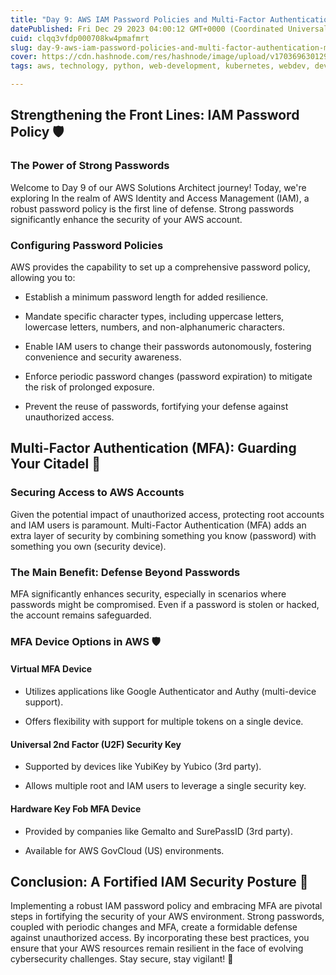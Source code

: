 ```yaml
---
title: "Day 9: AWS IAM Password Policies and Multi-Factor Authentication (MFA) 🔒"
datePublished: Fri Dec 29 2023 04:00:12 GMT+0000 (Coordinated Universal Time)
cuid: clqq3vfdp000708kw4pmafmrt
slug: day-9-aws-iam-password-policies-and-multi-factor-authentication-mfa
cover: https://cdn.hashnode.com/res/hashnode/image/upload/v1703696301292/d1c9798d-4126-4f45-85e3-477ff168a069.gif
tags: aws, technology, python, web-development, kubernetes, webdev, developer, python3, devops, technical-writing-1, kubernetes-container, 90daysofdevops, wemakedevs, trainwithshubham

---
```


## Strengthening the Front Lines: IAM Password Policy 🛡️

### The Power of Strong Passwords

Welcome to Day 9 of our AWS Solutions Architect journey! Today, we're exploring In the realm of AWS Identity and Access Management (IAM), a robust password policy is the first line of defense. Strong passwords significantly enhance the security of your AWS account.

### Configuring Password Policies

AWS provides the capability to set up a comprehensive password policy, allowing you to:

* Establish a minimum password length for added resilience.
    
* Mandate specific character types, including uppercase letters, lowercase letters, numbers, and non-alphanumeric characters.
    
* Enable IAM users to change their passwords autonomously, fostering convenience and security awareness.
    
* Enforce periodic password changes (password expiration) to mitigate the risk of prolonged exposure.
    
* Prevent the reuse of passwords, fortifying your defense against unauthorized access.
    

## Multi-Factor Authentication (MFA): Guarding Your Citadel 🚨

### Securing Access to AWS Accounts

Given the potential impact of unauthorized access, protecting root accounts and IAM users is paramount. Multi-Factor Authentication (MFA) adds an extra layer of security by combining something you know (password) with something you own (security device).

### The Main Benefit: Defense Beyond Passwords

MFA significantly enhances security, especially in scenarios where passwords might be compromised. Even if a password is stolen or hacked, the account remains safeguarded.

### MFA Device Options in AWS 🛡️

#### Virtual MFA Device

* Utilizes applications like Google Authenticator and Authy (multi-device support).
    
* Offers flexibility with support for multiple tokens on a single device.
    

#### Universal 2nd Factor (U2F) Security Key

* Supported by devices like YubiKey by Yubico (3rd party).
    
* Allows multiple root and IAM users to leverage a single security key.
    

#### Hardware Key Fob MFA Device

* Provided by companies like Gemalto and SurePassID (3rd party).
    
* Available for AWS GovCloud (US) environments.
    

## Conclusion: A Fortified IAM Security Posture 🏰

Implementing a robust IAM password policy and embracing MFA are pivotal steps in fortifying the security of your AWS environment. Strong passwords, coupled with periodic changes and MFA, create a formidable defense against unauthorized access. By incorporating these best practices, you ensure that your AWS resources remain resilient in the face of evolving cybersecurity challenges. Stay secure, stay vigilant! 🔐